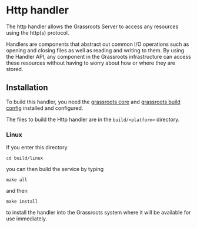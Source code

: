 ﻿# Http handler

The http handler allows the Grassroots Server to access any resources using the http(s) protocol.

Handlers are components that abstract out common I/O operations such as opening and closing files as well as reading and writing to them. By using the Handler API, any component in the Grassroots infrastructure can access these resources without having to worry about how or where they are stored.
 
## Installation

To build this handler, you need the [grassroots core](https://github.com/TGAC/grassroots-core) and [grassroots build config](https://github.com/TGAC/grassroots-build-config) installed and configured. 

The files to build the Http handler are in the ```build/<platform>``` directory. 

### Linux

If you enter this directory 

```cd build/linux```

you can then build the service by typing

```make all```

and then 

```make install```

to install the handler into the Grassroots system where it will be available for use immediately.

